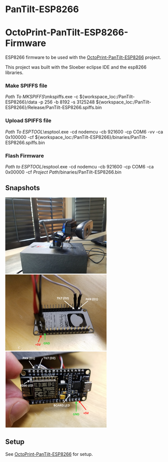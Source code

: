 # PanTilt-ESP8266
# OctoPrint-PanTilt-ESP8266-Firmware

ESP8266 firmware to be used with the [OctoPrint-PanTilt-ESP8266](https://github.com/c-devine/OctoPrint-PanTilt-ESP8266) project.

This project was built with the Sloeber eclipse IDE and the esp8266 libraries.


### Make SPIFFS file
*Path To MKSPIFFS*\mkspiffs.exe 
-c ${workspace_loc:/PanTilt-ESP8266}/data -p 256 -b 8192 -s 3125248 ${workspace_loc:/PanTilt-ESP8266}/Release/PanTilt-ESP8266.spiffs.bin

### Upload SPIFFS file
*Path To ESPTOOL*\esptool.exe
-cd nodemcu -cb 921600 -cp COM6 -vv -ca 0x100000 -cf ${workspace_loc:/PanTilt-ESP8266}/binaries/PanTilt-ESP8266.spiffs.bin

### Flash Firmware
*Path to ESPTOOL*/esptool.exe -cd nodemcu -cb 921600 -cp COM6 -ca 0x00000 -cf *Project Path*/binaries/PanTilt-ESP8266.bin 

## Snapshots

<img src="https://raw.githubusercontent.com/c-devine/OctoPrint-PanTilt-ESP8266-Firmware/snapshots/assets/img/webcam.png?raw=true" width="320" height="240">
<img src="https://raw.githubusercontent.com/c-devine/OctoPrint-PanTilt-ESP8266-Firmware/snapshots/assets/img/board_bottom.png?raw=true" width="320" height="240">
<img src="https://raw.githubusercontent.com/c-devine/OctoPrint-PanTilt-ESP8266-Firmware/snapshots/assets/img/board_top.png?raw=true" width="320" height="240">


## Setup

See [OctoPrint-PanTilt-ESP8266](https://github.com/c-devine/OctoPrint-PanTilt-ESP8266) for setup.

